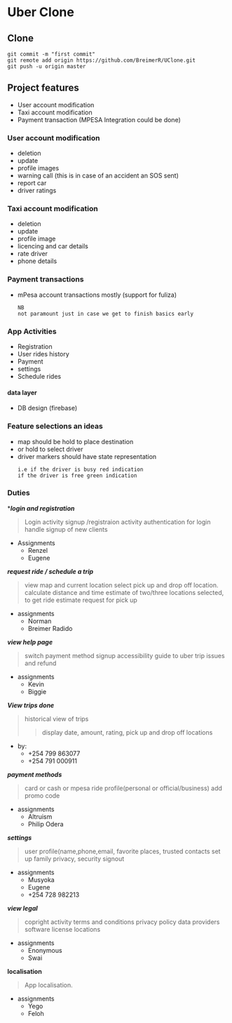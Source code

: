 # Uber Clone


## Clone

```
git commit -m "first commit"
git remote add origin https://github.com/BreimerR/UClone.git
git push -u origin master
```


## Project features
- User account modification
- Taxi account modification
- Payment transaction (MPESA Integration could be done)

### User account modification
- deletion
- update
- profile images 
- warning call (this is in case of an accident an SOS sent)
- report car
- driver ratings

### Taxi account modification 
- deletion 
- update
- profile image
- licencing and car details
- rate driver
- phone details

### Payment transactions 


- mPesa account transactions mostly (support for fuliza)
    ```
    NB
    not paramount just in case we get to finish basics early
    ```

### App Activities
- Registration
- User rides history
- Payment 
- settings
- Schedule rides



#### data layer
- DB design  (firebase)


### Feature selections an ideas
- map should be hold to place destination 
- or hold to select driver
- driver markers should have state representation
    ``` 
    i.e if the driver is busy red indication 
    if the driver is free green indication
    ```
    
    
### Duties


****login and registration***
>Login activity
>signup /registraion activity
>authentication for login
>handle signup of new clients

- Assignments
   - Renzel
   - Eugene
 


***request ride / schedule a trip***
>view map and current location
>select pick up and drop off location. 
>calculate distance and time estimate of two/three locations selected, to get ride estimate
>request for pick up

- assignments
   - Norman 
   - Breimer Radido 

***view help page***
>switch payment method
>signup
>accessibility
>guide to uber
>trip issues and refund

- assignments
   - Kevin
   - Biggie

***View trips done***
>historical view of trips 
>>display date, amount, rating, pick up and drop off locations

- by:
    - +254 799 863077
    - +254 791 000911 


***payment methods***
>card or cash or mpesa
>ride profile(personal or official/business)
>add promo code

- assignments
   - Altruism
   - Philip Odera
   
***settings***
>user profile(name,phone,email, favorite places, trusted contacts
>set up family
>privacy,
>security
>signout

- assignments
   - Musyoka
   - Eugene
   - +254 728 982213

***view legal***
>copright activity
>terms and conditions
>privacy policy
>data providers 
>software license
>locations 

- assignments
   - Enonymous
   - Swai
   
****localisation****
> App localisation.

- assignments
   - Yego
   - Feloh
   


